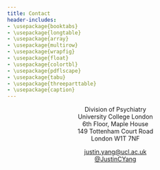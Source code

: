 ```yaml
---
title: Contact
header-includes:
- \usepackage{booktabs}
- \usepackage{longtable}
- \usepackage{array}
- \usepackage{multirow}
- \usepackage{wrapfig}
- \usepackage{float}
- \usepackage{colortbl}
- \usepackage{pdflscape}
- \usepackage{tabu}
- \usepackage{threeparttable}
- \usepackage{caption}
---
```

<center>
Division of Psychiatry<br/>
University College London<br/>  
6th Floor, Maple House<br/>
149 Tottenham Court Road<br/>
London W1T 7NF<br/>

<justin.yang@ucl.ac.uk>  
[@JustinCYang](https://twitter.com/JustinCYang)
</center>